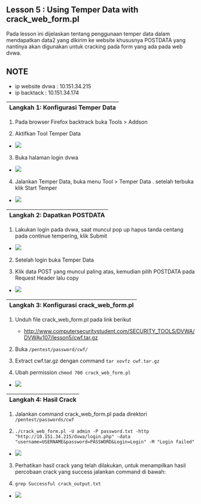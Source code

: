 ## Lesson 5 : Using Temper Data with crack_web_form.pl

Pada lesson ini dijelaskan tentang penggunaan temper data dalam mendapatkan data2 yang dikirim ke website khususnya POSTDATA yang nantinya akan digunakan untuk cracking pada form yang ada pada web dvwa.

NOTE
----

* ip website dvwa : 10.151.34.215
* ip backtack 	: 10.151.34.174

| **Langkah 1: Konfigurasi Temper Data** |
| :--- |

1. Pada browser Firefox backtrack buka Tools > Addson  

2. Aktifkan Tool Temper Data 

* ![](/lesson5/8.png)

3. Buka halaman login dvwa

* ![](/lesson5/9.png)

4. Jalankan Temper Data, buka menu Tool > Temper Data . setelah terbuka klik Start Temper

* ![](/lesson5/10.png)

| **Langkah 2: Dapatkan POSTDATA** |
| :--- |

1. Lakukan login pada dvwa, saat muncul pop up hapus tanda centang pada continue tempering, klik Submit

* ![](/lesson5/15.png)

2. Setelah login buka Temper Data

3. Klik data POST yang muncul paling atas, kemudian pilih POSTDATA pada Request Header lalu copy 

* ![](/lesson5/11.png)

| **Langkah 3: Konfigurasi crack_web_form.pl** |
| :--- |

1. Unduh file crack_web_form.pl pada link berikut
	* http://www.computersecuritystudent.com/SECURITY_TOOLS/DVWA/DVWAv107/lesson5/cwf.tar.gz

2. Buka `/pentest/password/cwf/`

3. Extract cwf.tar.gz dengan command `tar xovfz cwf.tar.gz`

4. Ubah permission `chmod 700 crack_web_form.pl`

* ![](/lesson5/12.png)

| **Langkah 4: Hasil Crack** |
| :--- |

1. Jalankan command crack_web_form.pl pada direktori `/pentest/passwords/cwf`

2. `./crack_web_form.pl -U admin -P password.txt -http "http://10.151.34.215/dvwa/login.php" -data "username=USERNAME&password=PASSWORD&Login=Login" -M "Login failed"`

* ![](/lesson5/13.png)
      
3. Perhatikan hasil crack yang telah dilakukan, untuk menampilkan hasil percobaan crack yang success jalankan command di bawah:
     
4. `grep Successful crack_output.txt`

* ![](/lesson5/14.PNG)


